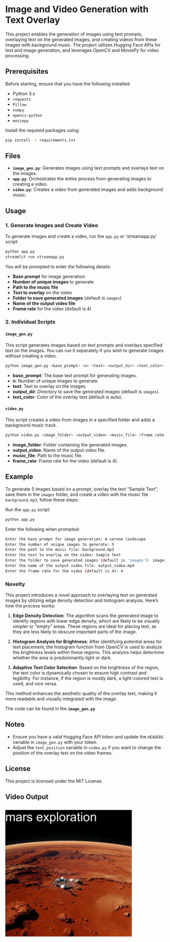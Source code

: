 # Image and Video Generation with Text Overlay

This project enables the generation of images using text prompts, overlaying text on the generated images, and creating videos from these images with background music. The project utilizes Hugging Face APIs for text and image generation, and leverages OpenCV and MoviePy for video processing.

## Prerequisites

Before starting, ensure that you have the following installed:

- Python 3.x
- `requests`
- `Pillow`
- `numpy`
- `opencv-python`
- `moviepy`

Install the required packages using:

```bash
pip install -r requirements.txt
```

## Files

- **`image_gen.py`**: Generates images using text prompts and overlays text on the images.
- **`app.py`**: Orchestrates the entire process from generating images to creating a video.
- **`video.py`**: Creates a video from generated images and adds background music.

## Usage

### 1. Generate Images and Create Video

To generate images and create a video, run the `app.py` or 'streamapp.py' script:

```bash
python app.py
streamlit run streamapp.py
```

You will be prompted to enter the following details:

- **Base prompt** for image generation
- **Number of unique images** to generate
- **Path to the music file**
- **Text to overlay** on the video
- **Folder to save generated images** (default is `images`)
- **Name of the output video file**
- **Frame rate** for the video (default is 4)

### 2. Individual Scripts

#### `image_gen.py`

This script generates images based on text prompts and overlays specified text on the images. You can run it separately if you wish to generate images without creating a video.

```bash
python image_gen.py <base_prompt> <n> <text> <output_dir> <text_color>
```

- **base_prompt**: The base text prompt for generating images.
- **n**: Number of unique images to generate.
- **text**: Text to overlay on the images.
- **output_dir**: Directory to save the generated images (default is `images`).
- **text_color**: Color of the overlay text (default is auto).

#### `video.py`

This script creates a video from images in a specified folder and adds a background music track.

```bash
python video.py <image_folder> <output_video> <music_file> <frame_rate>
```

- **image_folder**: Folder containing the generated images.
- **output_video**: Name of the output video file.
- **music_file**: Path to the music file.
- **frame_rate**: Frame rate for the video (default is 4).

## Example

To generate 5 images based on a prompt, overlay the text "Sample Text", save them in the `images` folder, and create a video with the music file `background.mp3`, follow these steps:

Run the `app.py` script:

```bash
python app.py
```

Enter the following when prompted:

```bash
Enter the base prompt for image generation: A serene landscape
Enter the number of unique images to generate: 5
Enter the path to the music file: background.mp3
Enter the text to overlay on the video: Sample Text
Enter the folder to save generated images (default is 'images'): images
Enter the name of the output video file: output_video.mp4
Enter the frame rate for the video (default is 4): 4
```

### Novelty

This project introduces a novel approach to overlaying text on generated images by utilizing edge density detection and histogram analysis. Here’s how the process works:

1. **Edge Density Detection**: The algorithm scans the generated image to identify regions with lower edge density, which are likely to be visually simpler or "empty" areas. These regions are ideal for placing text, as they are less likely to obscure important parts of the image.

2. **Histogram Analysis for Brightness**: After identifying potential areas for text placement, the histogram function from OpenCV is used to analyze the brightness levels within these regions. This analysis helps determine whether the area is predominantly light or dark.

3. **Adaptive Text Color Selection**: Based on the brightness of the region, the text color is dynamically chosen to ensure high contrast and legibility. For instance, if the region is mostly dark, a light-colored text is used, and vice versa.

This method enhances the aesthetic quality of the overlay text, making it more readable and visually integrated with the image.

The code can be found in the **`image_gen.py`**
  
## Notes

- Ensure you have a valid Hugging Face API token and update the `HEADERS` variable in `image_gen.py` with your token.
- Adjust the `text_position` variable in `video.py` if you want to change the position of the overlay text on the video frames.

## License

This project is licensed under the MIT License.

## Video Output

![Video Title](Video_Output/Sample_Output.gif)
---
